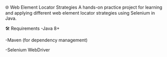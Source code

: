 🌐 Web Element Locator Strategies
A hands-on practice project for learning and applying different web element locator strategies using Selenium in Java.

🛠 Requirements
-Java 8+

-Maven (for dependency management)

-Selenium WebDriver
